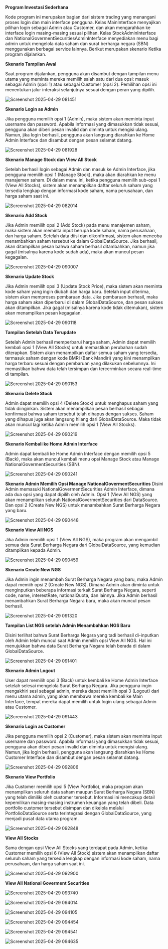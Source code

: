 **Program Investasi Sederhana**

Kode program ini merupakan bagian dari sistem trading yang menangani proses login dan main interface pengguna. Kelas MainInterface menyajikan pilihan login sebagai Admin atau Customer, dan akan mengarahkan ke interface login masing-masing sesuai pilihan. Kelas StockAdminInterface dan NationalGovermentSecuritiesAdminInterface menyediakan menu bagi admin untuk mengelola data saham dan surat berharga negara (SBN) menggunakan berbagai service lainnya. Berikut merupakan skenario Ketika program dijalankan.

**Skenario Tampilan Awal**

Saat program dijalankan, pengguna akan disambut dengan tampilan menu utama yang meminta mereka memilih salah satu dari dua opsi: masuk sebagai Admin (opsi 1) atau sebagai Customer (opsi 2). Pemilihan opsi ini menentukan jalur interaksi selanjutnya sesuai dengan peran yang dipilih.

![Screenshot 2025-04-29 081451](https://github.com/user-attachments/assets/2d88bdf1-b8df-423f-84df-370201e98a94)

**Skenario Login as Admin**

Jika pengguna memilih opsi 1 (Admin), maka sistem akan meminta input username dan password. Apabila informasi yang dimasukkan tidak sesuai, pengguna akan diberi pesan invalid dan diminta untuk mengisi ulang. Namun, jika login berhasil, pengguna akan langsung diarahkan ke Home Admin Interface dan disambut dengan pesan selamat datang.

![Screenshot 2025-04-29 081928](https://github.com/user-attachments/assets/ad2d1afc-c380-454d-a61a-c5f7a39174d4)

**Skenario Manage Stock dan View All Stock**

Setelah berhasil login sebagai Admin dan masuk ke Admin Interface, jika pengguna memilih opsi 1 (Manage Stock), maka akan diarahkan ke menu manajemen saham. Di dalam menu ini, ketika pengguna memilih sub-opsi 1 (View All Stocks), sistem akan menampilkan daftar seluruh saham yang tersedia lengkap dengan informasi kode saham, nama perusahaan, dan harga saham saat ini.

![Screenshot 2025-04-29 082014](https://github.com/user-attachments/assets/1f1315da-277e-4bbd-a5fd-0a0b121a1350)

**Skenario Add Stock**

Jika Admin memilih opsi 2 (Add Stock) pada menu manajemen saham, maka sistem akan meminta input berupa kode saham, nama perusahaan, dan harga saham. Setelah data diisi dan dikonfirmasi, sistem akan mencoba menambahkan saham tersebut ke dalam GlobalDataSource. Jika berhasil, akan ditampilkan pesan bahwa saham berhasil ditambahkan, namun jika gagal (misalnya karena kode sudah ada), maka akan muncul pesan kegagalan.

![Screenshot 2025-04-29 090007](https://github.com/user-attachments/assets/42d6d11c-611c-483a-98e2-ad76f9ff0452)

**Skenario Update Stock**

Jika Admin memilih opsi 3 (Update Stock Price), maka sistem akan meminta kode saham yang ingin diubah dan harga baru. Setelah input diterima, sistem akan memproses pembaruan data. Jika pembaruan berhasil, maka harga saham akan diperbarui di dalam GlobalDataSource, dan pesan sukses akan ditampilkan. Jika gagal (misalnya karena kode tidak ditemukan), sistem akan menampilkan pesan kegagalan.

![Screenshot 2025-04-29 090118](https://github.com/user-attachments/assets/32d5f558-0bc3-40cf-828e-c4c25040e682)

**Tampilan Setelah Data Terupdate**

Setelah Admin berhasil memperbarui harga saham, Admin dapat memilih kembali opsi 1 (View All Stocks) untuk memastikan perubahan sudah diterapkan. Sistem akan menampilkan daftar semua saham yang tersedia, termasuk saham dengan kode BMRI (Bank Mandiri) yang kini menampilkan harga terbaru sesuai dengan pembaruan yang dilakukan sebelumnya. Ini memastikan bahwa data telah tersimpan dan tercerminkan secara real-time di tampilan.

![Screenshot 2025-04-29 090153](https://github.com/user-attachments/assets/d518fa1c-2864-4110-8a66-fcf16d895f85)

**Skenario Delete Stock**

Admin dapat memilih opsi 4 (Delete Stock) untuk menghapus saham yang tidak diinginkan. Sistem akan menampilkan pesan berhasil sebagai konfirmasi bahwa saham tersebut telah dihapus dengan sukses. Saham yang dihapus juga akan langsung hilang dari GlobalDataSource. Maka tidak akan muncul lagi ketika Admin memilih opsi 1 (View All Stocks).

![Screenshot 2025-04-29 090219](https://github.com/user-attachments/assets/6c35cf03-2caa-4d53-b061-3c039733dcec)

**Skenario Kembali ke Home Admin Interface**

Admin dapat kembali ke Home Admin Interface dengan memilih opsi 5 (Back), maka akan muncul kembali menu opsi Manage Stock atau Manage NationalGovermentSecurities (SBN).

![Screenshot 2025-04-29 090241](https://github.com/user-attachments/assets/2c018279-f401-455b-8f1f-9d4bdab551d5)

**Skenario Admin Memilih Opsi Manage NationalGovermentSecurities**
Disini Admin memasuki NationalGovermentSecurities Admin Interface, dimana ada dua opsi yang dapat dipilih oleh Admin. Opsi 1 (View All NGS) yang akan menampilkan seluruh NationalGovermentSecurities dari DataSource. Dan opsi 2 (Create New NGS) untuk menambahkan Surat Berharga Negara yang baru.

![Screenshot 2025-04-29 090448](https://github.com/user-attachments/assets/20c6fb54-f7c7-49c7-a7b6-cd86d4d911ff)

**Skenario View All NGS**

Jika Admin memilih opsi 1 (View All NGS), maka program akan mengambil semua data Surat Berharga Negara dari GlobalDataSource, yang kemudian ditampilkan kepada Admin.

![Screenshot 2025-04-29 090459](https://github.com/user-attachments/assets/a902ab9b-3c36-49d0-b8da-d8b781acb067)

**Skenario Create New NGS** 

Jika Admin ingin menambah Surat Berharga Negara yang baru, maka Admin dapat memiih opsi 2 (Create New NGS). Dimana Admin akan diminta untuk menginputkan beberapa informasi terkait Surat Berharga Negara, seperti code, name, interestRate, nationalQuota, dan lainnya. Jika Admin berhasil menambahkan Surat Berharga Negara baru, maka akan muncul pesan berhasil.

![Screenshot 2025-04-29 091320](https://github.com/user-attachments/assets/4e5d2dd1-9941-45fe-8804-5e53b2a3faef)

**Tampilan List NGS setelah Admin Menambahkan NGS Baru**

Disini terlihat bahwa Surat Berharga Negara yang tadi berhasil di-inputkan oleh Admin telah muncul saat Admin memilih opsi View All NGS. Hal ini menujukkan bahwa data Surat Berharga Negara telah berada di dalam GlobalDataSource.

![Screenshot 2025-04-29 091401](https://github.com/user-attachments/assets/518e81ac-a81b-4690-967c-1981aa683a5b)

**Skenario Admin Logout**

User dapat memilih opsi 3 (Back) untuk kembali ke Home Admin Interface setelah selesai mengelola Surat Berharga Negara. Jika pengguna ingin mengakhiri sesi sebagai admin, mereka dapat memilih opsi 3 (Logout) dari menu utama admin, yang akan membawa mereka kembali ke Main Interface, tempat mereka dapat memilih untuk login ulang sebagai Admin atau Customer.

![Screenshot 2025-04-29 091443](https://github.com/user-attachments/assets/71a9d777-3b88-418a-93b6-30c17d399b98)

**Skenario Login as Customer**

Jika pengguna memilih opsi 2 (Customer), maka sistem akan meminta input username dan password. Apabila informasi yang dimasukkan tidak sesuai, pengguna akan diberi pesan invalid dan diminta untuk mengisi ulang. Namun, jika login berhasil, pengguna akan langsung diarahkan ke Home Customer Interface dan disambut dengan pesan selamat datang.

![Screenshot 2025-04-29 092806](https://github.com/user-attachments/assets/6df85db1-ee39-480c-ad6e-18408ec6363d)

**Skenario View Portfolio** 

Jika Customer memilih opsi 5 (View Portfolio), maka program akan menampilkan seluruh data saham maupun Surat Berharga Negara (SBN) yang telah dimiliki oleh customer tersebut. Informasi ini mencakup detail kepemilikan masing-masing instrumen keuangan yang telah dibeli. Data portfolio customer tersebut disimpan dan dikelola melalui PortfolioDataSource serta terintegrasi dengan GlobalDataSource, yang menjadi pusat data utama program.

![Screenshot 2025-04-29 092848](https://github.com/user-attachments/assets/cca874ca-e892-4400-a965-b7e3bb14e934)

**View All Stocks**

Sama dengan opsi View All Stocks yang terdapat pada Admin, ketika Customer memilih opsi 6 (View All Stock) sistem akan menampilkan daftar seluruh saham yang tersedia lengkap dengan informasi kode saham, nama perusahaan, dan harga saham saat ini.

![Screenshot 2025-04-29 092900](https://github.com/user-attachments/assets/be628143-acb3-4ab0-8245-7ab4a1da2fdb)

**View All National Goverment Securities**

![Screenshot 2025-04-29 093740](https://github.com/user-attachments/assets/77c230dc-315e-4a08-aeed-fdfb18f27d79)

![Screenshot 2025-04-29 094014](https://github.com/user-attachments/assets/5e52e48d-e496-4308-b8f3-aa52b72b8d81)

![Screenshot 2025-04-29 094105](https://github.com/user-attachments/assets/d29adc6e-ebbd-4d74-906a-7b42d3d2a2e3)

![Screenshot 2025-04-29 094454](https://github.com/user-attachments/assets/c8d400d5-09da-4f1a-9126-899afd20ca82)

![Screenshot 2025-04-29 094541](https://github.com/user-attachments/assets/5dce58c3-0f95-4869-a1af-b7b47fa0e90e)

![Screenshot 2025-04-29 094635](https://github.com/user-attachments/assets/0575d909-4764-47c7-b5a8-769d92a4adc7)
